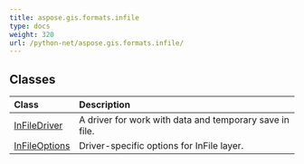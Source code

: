 ```yaml
---
title: aspose.gis.formats.infile
type: docs
weight: 320
url: /python-net/aspose.gis.formats.infile/
---
```





## **Classes**
| **Class** | **Description** |
| :- | :- |
| [InFileDriver](/psd/python-net/aspose.gis.formats.infile/infiledriver/) | A driver for work with data and temporary save in file. |
| [InFileOptions](/psd/python-net/aspose.gis.formats.infile/infileoptions/) | Driver-specific options for InFile layer. |
